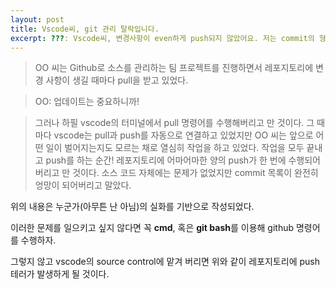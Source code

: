 ```yaml
---
layout: post
title: Vscode씨, git 관리 탈락입니다.
excerpt: ???: Vscode씨, 변경사항이 even하게 push되지 않았어요. 저는 commit의 형식을 굉장히 중요시 여기거든요.
---
```


> OO 씨는 Github로 소스를 관리하는 팀 프로젝트를 진행하면서 레포지토리에 변경 사항이 생길 때마다 pull을 받고 있었다.

> OO: 업데이트는 중요하니까!

> 그러나 하필 vscode의 터미널에서 pull 명령어를 수행해버리고 만 것이다. 그 때마다 vscode는 pull과 push를 자동으로 연결하고 있었지만 OO 씨는 앞으로 어떤 일이 벌어지는지도 모르는 채로 열심히 작업을 하고 있었다. 작업을 모두 끝내고 push를 하는 순간! 레포지토리에 어마어마한 양의 push가 한 번에 수행되어버리고 만 것이다. 소스 코드 자체에는 문제가 없었지만 commit 목록이 완전히 엉망이 되어버리고 말았다.

위의 내용은 누군가(아무튼 난 아님)의 실화를 기반으로 작성되었다. 

이러한 문제를 일으키고 싶지 않다면 꼭 **cmd**, 혹은 **git bash**를 이용해 github 명령어를 수행하자. 

그렇지 않고 vscode의 source control에 맡겨 버리면 위와 같이 레포지토리에 push 테러가 발생하게 될 것이다.
